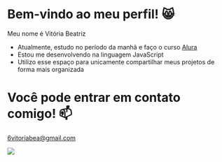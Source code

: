 # Bem-vindo ao meu perfil! 😸

Meu nome é Vitória Beatriz

- Atualmente, estudo no período da manhã e faço o curso [Alura](https://www.alura.com.br)
- Estou me desenvolvendo na linguagem JavaScript
- Utilizo esse espaço para unicamente compartilhar meus projetos de forma mais organizada

# Você pode entrar em contato comigo! 📫

6vitoriabea@gmail.com

![](https://media1.tenor.com/m/skysemA_58UAAAAC/txt-tomorrow-x-together.gif)
